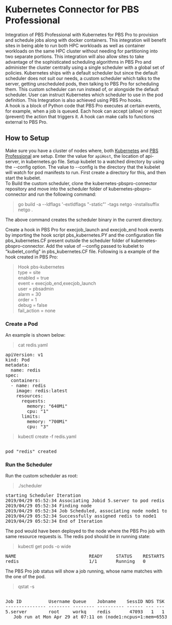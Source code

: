 # Kubernetes Connector for PBS Professional

Integration of PBS Professional with Kubernetes for PBS Pro to provision and schedule jobs along with docker containers. This integration  will benefit sites in being able to run both HPC workloads as well as container workloads on the same HPC cluster without needing for partitioning into two separate portions. This integration will also allow sites to take advantage of the sophisticated scheduling algorithms in PBS Pro and administer the cluster centrally using a single scheduler with a global set of policies. Kubernetes ships with a default scheduler but since the default scheduler does not suit our needs, a custom scheduler which talks to the server, getting unscheduled pods, then talking to PBS Pro for scheduling them. This custom scheduler can run instead of, or alongside the default scheduler. User can instruct Kubernetes which scheduler to use in the pod definition. This Integration is also achieved using PBS Pro hooks.  
A hook is a block of Python code that PBS Pro executes at certain events, for example, when a job is queued. Each hook can accept (allow) or reject (prevent) the action that triggers it. A hook can make calls to functions external to PBS Pro.

## How to Setup

Make sure you have a  cluster of nodes where, both [Kubernetes](https://github.com/kubernetes/kubernetes) and [PBS Professional](https://github.com/PBSPro/pbspro) are setup. 
Enter the value for `apiHost`, the location of api-server, in kubernetes.go file.
Setup kubelet to a watched directory by using the --config option. The value to --config is the directory that the kubelet will watch for pod manifests to run. First create a directory for this, and then start the kubelet.  
To Build the custom scheduler, clone the kubernetes-pbspro-connector repository and move into the scheduler folder of kubernetes-pbspro-connector and run the following command:
> go build -a --ldflags '-extldflags "-static"' -tags netgo -installsuffix netgo .  

The above command creates the scheduler binary in the current directory.

Create a hook in PBS Pro for execjob_launch and execjob_end hook events by importing the hook script pbs_kubernetes.PY and the configuration file pbs_kubernetes.CF present outside the scheduler folder of kubernetes-pbspro-connector. Add the value of --config passed to kubelet to "kubelet_config" in pbs_kubernetes.CF file.
Following is a example of the hook created in PBS Pro:  
> Hook pbs-kubernetes  
    type = site  
    enabled = true  
    event = execjob_end,execjob_launch  
    user = pbsadmin  
    alarm = 30  
    order = 1  
    debug = false  
    fail_action = none  

### Create a Pod

An example is shown below:

> cat redis.yaml 

<pre>
apiVersion: v1
kind: Pod
metadata:
  name: redis
spec:
  containers:
  - name: redis
    image: redis:latest
    resources:
      requests:
        memory: "640Mi"
        cpu: "1"
      limits:
        memory: "700Mi"
        cpu: "3"  
</pre>

> kubectl create -f redis.yaml
<pre>

pod "redis" created  
</pre>

### Run the Scheduler

Run the custom scheduler as root:

> ./scheduler  
<pre>
starting Scheduler Iteration
2019/04/29 05:52:34 Associating Jobid 5.server to pod redis
2019/04/29 05:52:34 Finding node
2019/04/29 05:52:34 Job Scheduled, associating node node1 to redis
2019/04/29 05:52:34 Successfully assigned redis to node1
2019/04/29 05:52:34 End of Iteration  
</pre>

The pod would have been deployed to the node where the PBS Pro job with same resource requests is. The redis pod should be in running state:
> kubectl get pods -o wide  
<pre>
NAME                           READY     STATUS    RESTARTS   AGE       IP           NODE  
redis                          1/1       Running   0          1m        172.30.9.2   node1
</pre>

The PBS Pro job status will show a job running, whose name matches with the one of the pod.

> qstat -s

<pre>
                                                            Req'd  Req'd   Elap
Job ID          Username Queue    Jobname    SessID NDS TSK Memory Time  S Time
--------------- -------- -------- ---------- ------ --- --- ------ ----- - -----
5.server        root     workq    redis       47093   1   1  640mb   --  R 00:02
   Job run at Mon Apr 29 at 07:11 on (node1:ncpus=1:mem=655360kb)
</pre>
